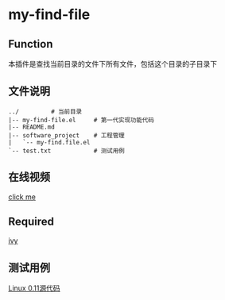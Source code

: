 # my-find-file
## Function
本插件是查找当前目录的文件下所有文件，包括这个目录的子目录下

## 文件说明
```
../			# 当前目录
|-- my-find-file.el     # 第一代实现功能代码
|-- README.md
|-- software_project    # 工程管理
|   `-- my-find.file.el
`-- test.txt            # 测试用例
```

## 在线视频
[click me](https://www.bilibili.com/video/BV1S54y1Y7f2/)

## Required
[ivy](https://elpa.gnu.org/packages/ivy.html)

## 测试用例
[Linux 0.11源代码](https://github.com/IammyselfYBX/learn_linux-0.11)
